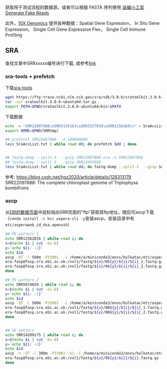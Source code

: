 
获取用于测试流程的数据源，或者可以根据 FASTA 序列使用 [自编小工具 Generate Fake Reads](https://github.com/Jiarong-L/GenReads) 

此外，[10X Genomics](https://www.10xgenomics.com/resources/datasets) 提供各种数据：Spatial Gene Expression， In Situ Gene Expression， Single Cell Gene Expression Flex， Single Cell Immune Profiling

## SRA

查找文章中SRRxxxxx编号进行下载, 或参考[link](https://www.ncbi.nlm.nih.gov/sra/docs/sradownload/)
### sra-tools + prefetch

下载[sra-tools](https://github.com/ncbi/sra-tools)
```bash
wget https://ftp-trace.ncbi.nlm.nih.gov/sra/sdk/3.0.6/sratoolkit.3.0.6-ubuntu64.tar.gz
tar -xzf sratoolkit.3.0.6-ubuntu64.tar.gz
export PATH=$PWD/sratoolkit.3.0.6-ubuntu64/bin:$PATH
```

下载数据
```bash
echo -e "SRR22097888\nSRR3156163\nSRR3157034\nSRR3156160\n" > SraAccList.txt
export HOME=$PWD/SRRtmp/

## prefetch SRR22097888  -X 100000000
less SraAccList.txt | while read dd; do prefetch $dd ; done


## fastq-dump --split-3  --gzip SRR22097888.sra -o SRR22097888
## fastq-dump --split-3  --gzip SRR22097888
less SraAccList.txt | while read dd; do fastq-dump --split-3  --gzip $dd ; done

```
参考: https://blog.csdn.net/hgz2020/article/details/128313178  
SRR22097888: The complete chloroplast genome of Triplophysa bombifrons

### ascp

从[EBI的数据页面](https://www.ebi.ac.uk/ena/browser/view/SRR5874659)中鼠标指向SRR页面的"ftp"获取其ftp地址，随后可ascp下载（```conda install -c hcc aspera-cli -y```安装ascp，安装目录中有```etc/asperaweb_id_dsa.openssh```）

```bash
## PE pattern 1
echo SRR12362016 | while read i; do
x=$(echo $i | cut -b1-6)
y=`echo ${i: -2}`
echo $id
ascp -QT -l 500m -P33001  -i /home/a/miniconda3/envs/bulkatac/etc/asperaweb_id_dsa.openssh \
era-fasp@fasp.sra.ebi.ac.uk:/vol1/fastq/${x}/0${y}/${i}/${i}_1.fastq.gz \
era-fasp@fasp.sra.ebi.ac.uk:/vol1/fastq/${x}/0${y}/${i}/${i}_2.fastq.gz ./
done

## PE pattern 2
echo SRR5874659 | while read i; do
x=$(echo $i | cut -b1-6)
y=`echo ${i: -1}`
echo $id
ascp -QT -l 500m -P33001  -i /home/a/miniconda3/envs/bulkatac/etc/asperaweb_id_dsa.openssh \
era-fasp@fasp.sra.ebi.ac.uk:/vol1/fastq/${x}/00${y}/${i}/${i}_1.fastq.gz \
era-fasp@fasp.sra.ebi.ac.uk:/vol1/fastq/${x}/00${y}/${i}/${i}_2.fastq.gz ./
done


## SE pattern
echo SRR14209175 | while read i; do
x=$(echo $i | cut -b1-6)
y=`echo ${i: -2}`
echo $id
ascp -v -QT -l 300m -P33001 -k1 -i /home/a/miniconda3/envs/bulkatac/etc/asperaweb_id_dsa.openssh \
era-fasp@fasp.sra.ebi.ac.uk:/vol1/fastq/${x}/0${y}/${i}/${i}.fastq.gz ./
done
```




